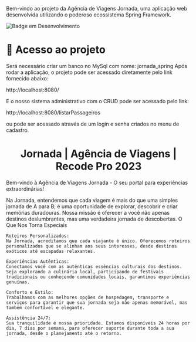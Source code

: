Bem-vindo ao projeto da Agência de Viagens Jornada, uma aplicação web desenvolvida utilizando o poderoso ecossistema Spring Framework.

![Badge em Desenvolvimento](http://img.shields.io/static/v1?label=STATUS&message=EM%20DESENVOLVIMENTO&color=GREEN&style=for-the-badge)


# 📁 Acesso ao projeto
Será necessário criar um banco no MySql com nome: jornada_spring
Após rodar a aplicação, o projeto pode ser acessado diretamente pelo link fornecido abaixo:

http://localhost:8080/

E o nosso sistema administrativo com o CRUD pode ser acessado pelo link:

http://localhost:8080/listarPassageiros

ou pode ser acessado através de um login e senha criados no menu de cadastro.

<h1 align="center"> Jornada | Agência de Viagens | Recode Pro 2023 </h1>
Bem-vindo à Agência de Viagens Jornada - O seu portal para experiências extraordinárias!

Na Jornada, entendemos que cada viagem é mais do que uma simples jornada de A para B; é uma oportunidade de explorar, descobrir e criar memórias duradouras. Nossa missão é oferecer a você não apenas destinos deslumbrantes, mas uma verdadeira jornada de descobertas.
O Que Nos Torna Especiais

    Roteiros Personalizados:
    Na Jornada, acreditamos que cada viajante é único. Oferecemos roteiros personalizados que se alinham aos seus interesses, desde destinos exóticos até escapadas relaxantes.

    Experiências Autênticas:
    Conectamos você com as autênticas essências culturais dos destinos. Seja explorando a culinária local, participando de festivais tradicionais ou conhecendo comunidades locais, garantimos experiências genuínas.

    Conforto e Estilo:
    Trabalhamos com as melhores opções de hospedagem, transporte e serviços para garantir que sua jornada seja não apenas memorável, mas também confortável e elegante.

    Assistência 24/7:
    Sua tranquilidade é nossa prioridade. Estamos disponíveis 24 horas por dia, 7 dias por semana, para oferecer suporte durante toda a sua jornada, desde o planejamento até o retorno.




